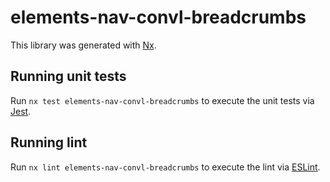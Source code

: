 # elements-nav-convl-breadcrumbs

This library was generated with [Nx](https://nx.dev).

## Running unit tests

Run `nx test elements-nav-convl-breadcrumbs` to execute the unit tests via [Jest](https://jestjs.io).

## Running lint

Run `nx lint elements-nav-convl-breadcrumbs` to execute the lint via [ESLint](https://eslint.org/).
